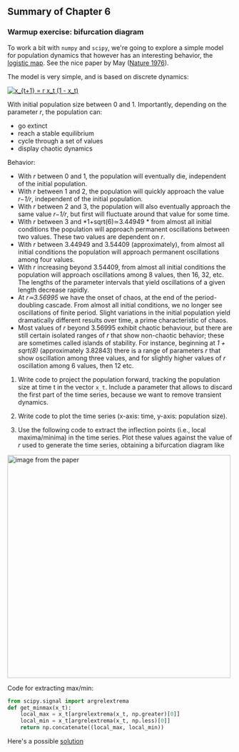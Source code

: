 ## Summary of Chapter 6

### Warmup exercise: bifurcation diagram

To work a bit with `numpy` and `scipy`, we're going to explore a simple model for population dynamics that however has an interesting behavior, the [logistic map](https://en.wikipedia.org/wiki/Logistic_map). See the nice paper by May ([Nature 1976](https://www.nature.com/articles/261459a0)).

The model is very simple, and is based on discrete dynamics:

<a href="https://www.codecogs.com/eqnedit.php?latex=x_{t&plus;1}&space;=&space;r&space;x_t&space;(1&space;-&space;x_t)" target="_blank"><img src="https://latex.codecogs.com/gif.latex?x_{t&plus;1}&space;=&space;r&space;x_t&space;(1&space;-&space;x_t)" title="x_{t+1} = r x_t (1 - x_t)" /></a>

With initial population size between 0 and 1. Importantly, depending on the parameter  *r*, the population can:

- go extinct
- reach a stable equilibrium
- cycle through a set of values
- display chaotic dynamics

Behavior:

- With *r* between 0 and 1, the population will eventually die, independent of the initial population.
- With *r* between 1 and 2, the population will quickly approach the value  *r−1/r*, independent of the initial population.
- With *r* between 2 and 3, the population will also eventually approach the same value *r−1/r*, but first will fluctuate around that value for some time.
- With *r* between 3 and  *1+sqrt(6)≃3.44949 * from almost all initial conditions the population will approach permanent oscillations between two values. These two values are dependent on *r*.
- With *r* between 3.44949 and 3.54409 (approximately), from almost all initial conditions the population will approach permanent oscillations among four values.
- With *r* increasing beyond 3.54409, from almost all initial conditions the population will approach oscillations among 8 values, then 16, 32, etc. The lengths of the parameter intervals that yield oscillations of a given length decrease rapidly.
- At  *r≃3.56995* we have the onset of chaos, at the end of the period-doubling cascade. From almost all initial conditions, we no longer see oscillations of finite period. Slight variations in the initial population yield dramatically different results over time, a prime characteristic of chaos.
- Most values of *r* beyond 3.56995 exhibit chaotic behaviour, but there are still certain isolated ranges of *r* that show non-chaotic behavior; these are sometimes called islands of stability. For instance, beginning at  *1 + sqrt(8)*  (approximately 3.82843) there is a range of parameters *r* that show oscillation among three values, and for slightly higher values of *r* oscillation among 6 values, then 12 etc.


1. Write code to project the population forward, tracking the population size at time t in the vector `x_t`. Include a parameter that allows to discard the first part of the time series, because we want to remove transient dynamics.

2. Write code to plot the time series (x-axis: time, y-axis: population size).

3. Use the following code to extract the inflection points (i.e., local maxima/minima) in the time series. Plot these values against the value of *r* used to generate the time series, obtaining a bifurcation diagram like


<img src="https://upload.wikimedia.org/wikipedia/commons/b/bd/Bifurcation_diagram_logistic_map_lambda_0_to_4.png" alt="image from the paper" width="500">

Code for extracting max/min:

```python
from scipy.signal import argrelextrema
def get_minmax(x_t):
    local_max = x_t[argrelextrema(x_t, np.greater)[0]]
    local_min = x_t[argrelextrema(x_t, np.less)[0]]
    return np.concatenate((local_max, local_min))
```

Here's a possible [solution](solutions/week5_lm)



